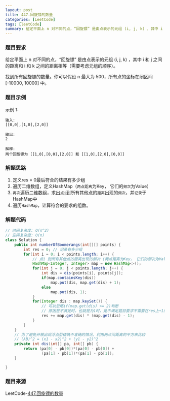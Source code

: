 ```yaml
---
layout: post
title: 447.回旋镖的数量
categories: [LeetCode]
tags: [leetCode]
summary: 给定平面上 n 对不同的点，“回旋镖” 是由点表示的元组 (i, j, k) ，其中 i 和 j 之间的距离和 i 和 k 之间的距离相等（需要考虑元组的顺序）。
---
```


### 题目要求
给定平面上 n 对不同的点，“回旋镖” 是由点表示的元组 (i, j, k) ，其中 i 和 j 之间的距离和 i 和 k 之间的距离相等（需要考虑元组的顺序）。

找到所有回旋镖的数量。你可以假设 n 最大为 500，所有点的坐标在闭区间 [-10000, 10000] 中。
### 题目示例
示例 1:
```
输入:
[[0,0],[1,0],[2,0]]

输出:
2

解释:
两个回旋镖为 [[1,0],[0,0],[2,0]] 和 [[1,0],[2,0],[0,0]]
```


### 解题思路
1. 定义res = 0最后符合的结果有多少组
1. 遍历二维数组，定义HashMap（`两点距离`为Key， 它们的`频次`为Value）
1. `再次`遍历二维数组，求出`点i`到所有其他点的`距离`出现的`频次`，并`记录`于HashMap中
1. 遍历`HashMap`，计算符合的要求的组数。


### 解题代码
```java
// 时间复杂度: O(n^2)
// 空间复杂度: O(n)
class Solution {
    public int numberOfBoomerangs(int[][] points) {
        int res = 0; // 记录有多少组
        for(int i = 0; i < points.length; i++) {
            // 点i 到所有其他点的距离出现的频次 (两点距离为Key， 它们的频次为Value)
            HashMap<Integer, Integer> map = new HashMap<>();
            for(int j = 0; j < points.length; j++) {
                int dis = dis(points[i], points[j]);
                if(map.containsKey(dis))
                    map.put(dis, map.get(dis) + 1);
                else
                    map.put(dis, 1);
            }
            for(Integer dis : map.keySet()) {
                // 可以忽略if(map.get(dis) >= 2)判断
                // 原因是不满足时，也就是为1时，是不满足题目要求不需要在res上+1的，与record.get(dis) - 1 相乘等于0
                res += map.get(dis) * (map.get(dis) - 1);
            }
        }
    }
    // 为了避免开根出现浮点型精确不准确的情况，利用两点间距离的平方来比较
    // (AB)^2 = (x1 - x2)^2 + (y1 - y2)^2
    private int dis(int[] pa, int[] pb) {
        return (pa[0] - pb[0])*(pa[0] - pb[0]) + 
                (pa[1] - pb[1])*(pa[1] - pb[1]);
    }

}
```

### 题目来源
LeetCode-[447.回旋镖的数量](https://leetcode-cn.com/problems/number-of-boomerangs/)
